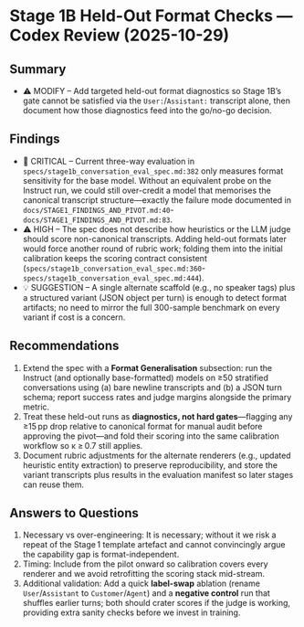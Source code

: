 # Stage 1B Held-Out Format Checks — Codex Review (2025-10-29)

## Summary
- ⚠️ MODIFY – Add targeted held-out format diagnostics so Stage 1B’s gate cannot be satisfied via the `User:`/`Assistant:` transcript alone, then document how those diagnostics feed into the go/no-go decision.

## Findings
- 🚨 CRITICAL – Current three-way evaluation in `specs/stage1b_conversation_eval_spec.md:382` only measures format sensitivity for the base model. Without an equivalent probe on the Instruct run, we could still over-credit a model that memorises the canonical transcript structure—exactly the failure mode documented in `docs/STAGE1_FINDINGS_AND_PIVOT.md:40`-`docs/STAGE1_FINDINGS_AND_PIVOT.md:83`.
- ⚠️ HIGH – The spec does not describe how heuristics or the LLM judge should score non-canonical transcripts. Adding held-out formats later would force another round of rubric work; folding them into the initial calibration keeps the scoring contract consistent (`specs/stage1b_conversation_eval_spec.md:360`-`specs/stage1b_conversation_eval_spec.md:444`).
- 💡 SUGGESTION – A single alternate scaffold (e.g., no speaker tags) plus a structured variant (JSON object per turn) is enough to detect format artifacts; no need to mirror the full 300-sample benchmark on every variant if cost is a concern.

## Recommendations
1. Extend the spec with a **Format Generalisation** subsection: run the Instruct (and optionally base-formatted) models on ≥50 stratified conversations using (a) bare newline transcripts and (b) a JSON turn schema; report success rates and judge margins alongside the primary metric.
2. Treat these held-out runs as **diagnostics, not hard gates**—flagging any ≥15 pp drop relative to canonical format for manual audit before approving the pivot—and fold their scoring into the same calibration workflow so κ ≥ 0.7 still applies.
3. Document rubric adjustments for the alternate renderers (e.g., updated heuristic entity extraction) to preserve reproducibility, and store the variant transcripts plus results in the evaluation manifest so later stages can reuse them.

## Answers to Questions
1. Necessary vs over-engineering: It is necessary; without it we risk a repeat of the Stage 1 template artefact and cannot convincingly argue the capability gap is format-independent.
2. Timing: Include from the pilot onward so calibration covers every renderer and we avoid retrofitting the scoring stack mid-stream.
3. Additional validation: Add a quick **label-swap** ablation (rename `User`/`Assistant` to `Customer`/`Agent`) and a **negative control** run that shuffles earlier turns; both should crater scores if the judge is working, providing extra sanity checks before we invest in training.

